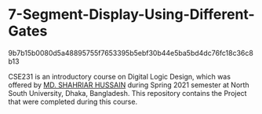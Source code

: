 # 7-Segment-Display-Using-Different-Gates 
9b7b15b0080d5a48895755f7653395b5ebf30b44e5ba5bd4dc76fc18c36c8b13


CSE231 is an introductory course on Digital Logic Design, which was offered by [MD. SHAHRIAR HUSSAIN](http://ece.northsouth.edu/people/md-shahriar-hussain/) during Spring 2021 semester at North South University, Dhaka, Bangladesh. This repository contains the Project that were completed during this course.
